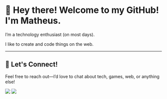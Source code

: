 # 👋 Hey there! Welcome to my GitHub! I'm Matheus.

I’m a technology enthusiast (on most days). 

I like to create and code things on the web.
 
---

## 💼 Let's Connect!

Feel free to reach out—I’d love to chat about tech, games, web, or anything else!  
<div>
<a href="https://www.linkedin.com/in/matheus-vargas-013055215/" target="_blank"><img src="https://img.shields.io/badge/-LinkedIn-%230077B5.svg?style=for-the-badge&logo=Linkedin&logoColor=white" target="_blank"></a>
<a href="mailto:matheusvargas042@gmail.com"><img src="https://img.shields.io/badge/Gmail-D14836?style=for-the-badge&logo=gmail&logoColor=white" target="_blank"></a>
</div>
